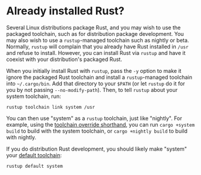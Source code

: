 # Already installed Rust?

Several Linux distributions package Rust, and you may wish to use the packaged
toolchain, such as for distribution package development. You may also wish to
use a `rustup`-managed toolchain such as nightly or beta. Normally, `rustup`
will complain that you already have Rust installed in `/usr` and refuse to
install. However, you can install Rust via `rustup` and have it coexist with
your distribution's packaged Rust.

When you initially install Rust with `rustup`, pass the `-y` option to make it
ignore the packaged Rust toolchain and install a `rustup`-managed toolchain
into `~/.cargo/bin`. Add that directory to your `$PATH` (or let `rustup` do it
for you by not passing `--no-modify-path`). Then, to tell `rustup` about your
system toolchain, run:

```console
rustup toolchain link system /usr
```

You can then use "system" as a `rustup` toolchain, just like "nightly".
For example, using the [toolchain override shorthand], you can run `cargo +system build`
to build with the system toolchain, or `cargo +nightly build` to build with nightly.

If you do distribution Rust development, you should likely make "system" your
[default toolchain]:

```console
rustup default system
```

[toolchain override shorthand]: ../overrides.md#toolchain-override-shorthand
[default toolchain]: ../overrides.md#default-toolchain
